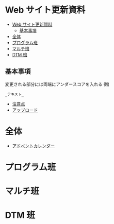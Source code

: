
# Web サイト更新資料

<!-- TOC -->

- [Web サイト更新資料](#web-サイト更新資料)
    - [基本事項](#基本事項)
- [全体](#全体)
- [プログラム班](#プログラム班)
- [マルチ班](#マルチ班)
- [DTM 班](#dtm-班)

<!-- /TOC -->

## 基本事項

変更される部分には両端にアンダースコアを入れる
例)

```
_テキスト_
```

-   [注意点](point.html)
-   [アップロード](upload)

# 全体

-   [アドベントカレンダー](sofme/advent-calendar)

# プログラム班

# マルチ班

# DTM 班

